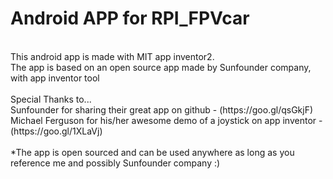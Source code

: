 # Android APP for RPI_FPVcar
<br>
This android app is made with MIT app inventor2. <br>
The app is based on an open source app made by Sunfounder company, with app inventor tool <br>
<br>
Special Thanks to... <br>
Sunfounder for sharing their great app on github - (https://goo.gl/qsGkjF) <br>
Michael Ferguson for his/her awesome demo of a joystick on app inventor - (https://goo.gl/1XLaVj) <br>
<br>
*The app is open sourced and can be used anywhere as long as you reference me and possibly Sunfounder company :) <br>

